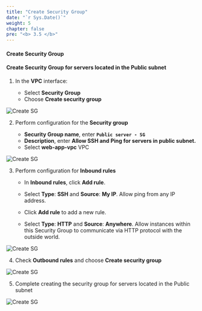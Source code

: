 ```yaml
---
title: "Create Security Group"
date: "`r Sys.Date()`"
weight: 5
chapter: false
pre: "<b> 3.5 </b>"
---
```


#### Create Security Group

#### Create Security Group for servers located in the Public subnet

1. In the **VPC** interface:

   - Select **Security Group**
   - Choose **Create security group**

![Create SG](/images/2/sg-group/001.png?featherlight=false&width=90pc)

2. Perform configuration for the **Security group**

   - **Security Group name**, enter **`Public server - SG`**
   - **Description**, enter **Allow SSH and Ping for servers in public subnet.**
   - Select **web-app-vpc** VPC 

![Create SG](/images/2/sg-group/002.png?featherlight=false&width=90pc)

3. Perform configuration for **Inbound rules**

   - In **Inbound rules**, click **Add rule**.

   - Select **Type**: **SSH** and **Source**: **My IP**. Allow ping from any IP address.

   - Click **Add rule** to add a new rule.

   - Select **Type**: **HTTP** and **Source**: **Anywhere**. Allow instances within this Security Group to communicate via HTTP protocol with the outside world.

![Create SG](/images/2/sg-group/003.png?featherlight=false&width=90pc)

4. Check **Outbound rules** and choose **Create security group**

![Create SG](/images/2/sg-group/004.png?featherlight=false&width=90pc)

5. Complete creating the security group for servers located in the Public subnet

![Create SG](/images/2/sg-group/005.png?featherlight=false&width=90pc)
